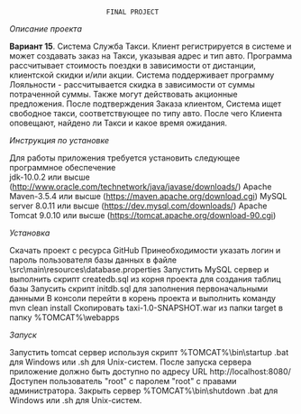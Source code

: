                             FINAL PROJECT
                            
_Описание проекта_                            

**Вариант 15**. Система Служба Такси. Клиент регистрируется в системе и может
создавать заказ на Такси, указывая адрес и тип авто. Программа
рассчитывает стоимость поездки в зависимости от дистанции, клиентской
скидки и/или акции. Система поддерживает программу Лояльности -
рассчитывается скидка в зависимости от суммы потраченной суммы. Также
могут действовать акционные предложения. После подтверждения Заказа
клиентом, Система ищет свободное такси, соответствующее по типу авто.
После чего Клиента оповещают, найдено ли Такси и какое время ожидания.


_Инструкция по установке_

Для работы приложения требуется установить следующее программное обеспечение      
jdk-10.0.2  или высше (http://www.oracle.com/technetwork/java/javase/downloads/)
Apache Maven-3.5.4 или высше (https://maven.apache.org/download.cgi) 
MySQL server 8.0.11 или высше (https://dev.mysql.com/downloads/)
Apache Tomcat 9.0.10 или высше  (https://tomcat.apache.org/download-90.cgi) 

_Установка_

Скачать проект с ресурса GitHub
Принеобходимости указать логин и пароль пользователя базы данных в файле \src\main\resources\database.properties
Запустить MySQL сервер и выполнить скрипт createdb.sql из корня проекта для создания таблиц базы
Запусить скрипт initdb.sql для заполнения первоначальными данными
В консоли перейти в корень проекта и выполнить команду mvn clean install
Скопировать taxi-1.0-SNAPSHOT.war из папки target в папку %TOMCAT%\webapps


_Запуск_

Запустить tomcat сервер используя скрипт %TOMCAT%\bin\startup .bat для Windows или .sh для Unix-систем.
После запуска сервера приложение должно быть доступно по адресу URL http://localhost:8080/
Доступен пользователь "root" с паролем "root" с правами администратора.
Закрыть сервер %TOMCAT%\bin\shutdown .bat для Windows или .sh для Unix-систем.                      